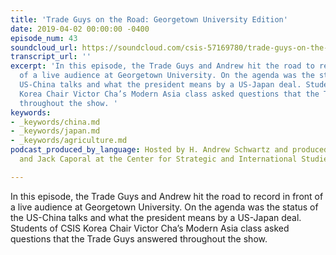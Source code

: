 ```yaml
---
title: 'Trade Guys on the Road: Georgetown University Edition'
date: 2019-04-02 00:00:00 -0400
episode_num: 43
soundcloud_url: https://soundcloud.com/csis-57169780/trade-guys-on-the-road-georgetown-university-edition
transcript_url: ''
excerpt: 'In this episode, the Trade Guys and Andrew hit the road to record in front
  of a live audience at Georgetown University. On the agenda was the status of the
  US-China talks and what the president means by a US-Japan deal. Students of CSIS
  Korea Chair Victor Cha’s Modern Asia class asked questions that the Trade Guys answered
  throughout the show. '
keywords:
- _keywords/china.md
- _keywords/japan.md
- _keywords/agriculture.md
podcast_produced_by_language: Hosted by H. Andrew Schwartz and produced by Yumi Araki
  and Jack Caporal at the Center for Strategic and International Studies in Washington.

---
```

In this episode, the Trade Guys and Andrew hit the road to record in front of a live audience at Georgetown University. On the agenda was the status of the US-China talks and what the president means by a US-Japan deal. Students of CSIS Korea Chair Victor Cha’s Modern Asia class asked questions that the Trade Guys answered throughout the show.